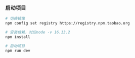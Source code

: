 <!--
 * 启动说明
 *
 * @author: ZhangDaYe
 * @Date: 2023-11-11
-->
### 启动项目
``` bash
# 切换镜像
npm config set registry https://registry.npm.taobao.org

# 安装依赖，对应node -v 16.13.2
npm install

# 启动项目
npm run dev
